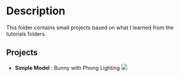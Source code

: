 # Description

This folder contains small projects based on what I learned from the tutorials folders.

## Projects
* <strong>Simple Model</strong> : Bunny with Phong Lighting
![](img/bunny.png?raw=true)
